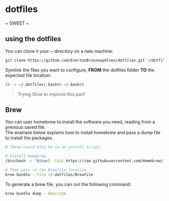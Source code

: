 # dotfiles

~ SWEET ~

## using the dotfiles

You can clone it your ~ directory on a new machine:
```bash
git clone https://github.com/EvertonBrzozowyAlves/dotfiles.git ~/dotfiles
```

Symlink the files you want to configure, **FROM** the dotfiles folder **TO** the expected file location: 
```bash
ln -s ~/.dotfiles/.bashrc ~/.bashrc
```
> Trying Stow to improve this part!

## Brew

You can user homebrew to install the software you need, reading from a previous saved file.  
The example below explains how to install homebrew and pass a dump file to install the packages.

```bash
# These could also be in an install script.

# Install Homebrew
/bin/bash -c "$(curl -fsSL https://raw.githubusercontent.com/Homebrew/install/HEAD/install.sh)"

# Then pass in the Brewfile location...
brew bundle --file ~/.dotfiles/Brewfile
```

To generate a brew file, you can run the following command:
```bash
brew bundle dump --describe
```

